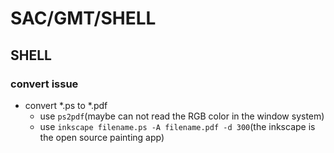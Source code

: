 # SAC/GMT/SHELL

## SHELL

### convert issue

- convert *.ps to *.pdf
  - use `ps2pdf`(maybe can not read the RGB color in the window system)
  - use `inkscape filename.ps -A filename.pdf -d 300`(the inkscape is the open source painting app)